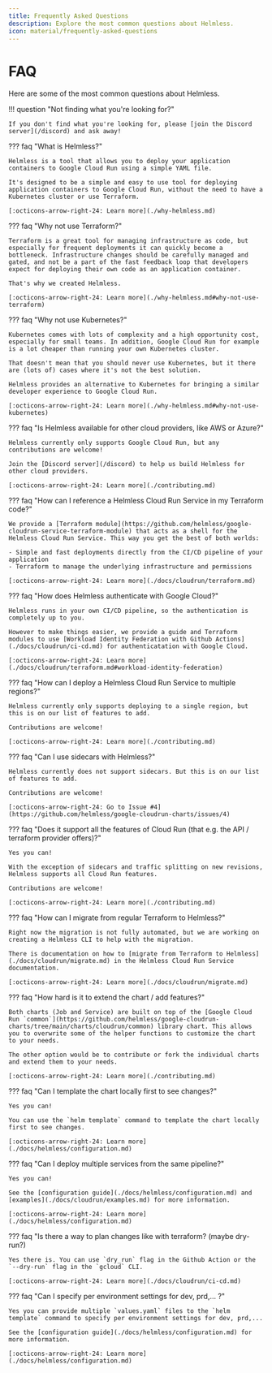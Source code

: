 ```yaml
---
title: Frequently Asked Questions
description: Explore the most common questions about Helmless.
icon: material/frequently-asked-questions
---
```


# FAQ

Here are some of the most common questions about Helmless.

!!! question "Not finding what you're looking for?"

    If you don't find what you're looking for, please [join the Discord server](/discord) and ask away!

??? faq "What is Helmless?"

    Helmless is a tool that allows you to deploy your application containers to Google Cloud Run using a simple YAML file.

    It's designed to be a simple and easy to use tool for deploying application containers to Google Cloud Run, without the need to have a Kubernetes cluster or use Terraform.

    [:octicons-arrow-right-24: Learn more](./why-helmless.md)

??? faq "Why not use Terraform?"

    Terraform is a great tool for managing infrastructure as code, but especially for frequent deployments it can quickly become a bottleneck. Infrastructure changes should be carefully managed and gated, and not be a part of the fast feedback loop that developers expect for deploying their own code as an application container.

    That's why we created Helmless.

    [:octicons-arrow-right-24: Learn more](./why-helmless.md#why-not-use-terraform)

??? faq "Why not use Kubernetes?"

    Kubernetes comes with lots of complexity and a high opportunity cost, especially for small teams. In addition, Google Cloud Run for example is a lot cheaper than running your own Kubernetes cluster.

    That doesn't mean that you should never use Kubernetes, but it there are (lots of) cases where it's not the best solution.

    Helmless provides an alternative to Kubernetes for bringing a similar developer experience to Google Cloud Run.

    [:octicons-arrow-right-24: Learn more](./why-helmless.md#why-not-use-kubernetes)

??? faq "Is Helmless available for other cloud providers, like AWS or Azure?"

    Helmless currently only supports Google Cloud Run, but any contributions are welcome!

    Join the [Discord server](/discord) to help us build Helmless for other cloud providers.

    [:octicons-arrow-right-24: Learn more](./contributing.md)

??? faq "How can I reference a Helmless Cloud Run Service in my Terraform code?"

    We provide a [Terraform module](https://github.com/helmless/google-cloudrun-service-terraform-module) that acts as a shell for the Helmless Cloud Run Service. This way you get the best of both worlds:

    - Simple and fast deployments directly from the CI/CD pipeline of your application
    - Terraform to manage the underlying infrastructure and permissions

    [:octicons-arrow-right-24: Learn more](./docs/cloudrun/terraform.md)

??? faq "How does Helmless authenticate with Google Cloud?"

    Helmless runs in your own CI/CD pipeline, so the authentication is completely up to you.

    However to make things easier, we provide a guide and Terraform modules to use [Workload Identity Federation with Github Actions](./docs/cloudrun/ci-cd.md) for authenticatation with Google Cloud.

    [:octicons-arrow-right-24: Learn more](./docs/cloudrun/terraform.md#workload-identity-federation)

??? faq "How can I deploy a Helmless Cloud Run Service to multiple regions?"

    Helmless currently only supports deploying to a single region, but this is on our list of features to add.

    Contributions are welcome!

    [:octicons-arrow-right-24: Learn more](./contributing.md)

??? faq "Can I use sidecars with Helmless?"

    Helmless currently does not support sidecars. But this is on our list of features to add.

    Contributions are welcome!

    [:octicons-arrow-right-24: Go to Issue #4](https://github.com/helmless/google-cloudrun-charts/issues/4)

??? faq "Does it support all the features of Cloud Run (that e.g. the API / terraform provider offers)?"

    Yes you can!

    With the exception of sidecars and traffic splitting on new revisions, Helmless supports all Cloud Run features.

    Contributions are welcome!

    [:octicons-arrow-right-24: Learn more](./contributing.md)

??? faq "How can I migrate from regular Terraform to Helmless?"

    Right now the migration is not fully automated, but we are working on creating a Helmless CLI to help with the migration.

    There is documentation on how to [migrate from Terraform to Helmless](./docs/cloudrun/migrate.md) in the Helmless Cloud Run Service documentation.

    [:octicons-arrow-right-24: Learn more](./docs/cloudrun/migrate.md)

??? faq "How hard is it to extend the chart / add features?"

    Both charts (Job and Service) are built on top of the [Google Cloud Run `common`](https://github.com/helmless/google-cloudrun-charts/tree/main/charts/cloudrun/common) library chart. This allows you to overwrite some of the helper functions to customize the chart to your needs.

    The other option would be to contribute or fork the individual charts and extend them to your needs.

    [:octicons-arrow-right-24: Learn more](./contributing.md)

??? faq "Can I template the chart locally first to see changes?"

    Yes you can!

    You can use the `helm template` command to template the chart locally first to see changes.

    [:octicons-arrow-right-24: Learn more](./docs/helmless/configuration.md)

??? faq "Can I deploy multiple services from the same pipeline?"

    Yes you can!

    See the [configuration guide](./docs/helmless/configuration.md) and [examples](./docs/cloudrun/examples.md) for more information.

    [:octicons-arrow-right-24: Learn more](./docs/helmless/configuration.md)

??? faq "Is there a way to plan changes like with terraform? (maybe dry-run?)

    Yes there is. You can use `dry_run` flag in the Github Action or the `--dry-run` flag in the `gcloud` CLI.

    [:octicons-arrow-right-24: Learn more](./docs/cloudrun/ci-cd.md)

??? faq "Can I specify per environment settings for dev, prd,... ?"

    Yes you can provide multiple `values.yaml` files to the `helm template` command to specify per environment settings for dev, prd,...

    See the [configuration guide](./docs/helmless/configuration.md) for more information.

    [:octicons-arrow-right-24: Learn more](./docs/helmless/configuration.md)
